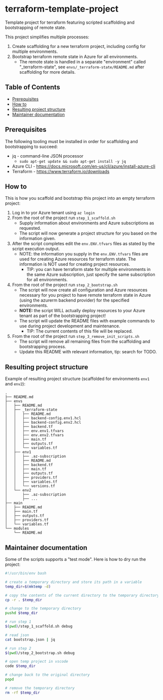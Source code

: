 <!-- cSpell:ignore realpath chdir mapfile pushd popd apim strg terraformstate mktemp -->
# terraform-template-project

Template project for terraform featuring scripted scaffolding and bootstrapping of remote state.

This project simplifies multiple processes:

1. Create scaffolding for a new terraform project, including config for multiple environments.
2. Bootstrap terraform remote state in Azure for all environments.
   - The remote state is handled in a separate "environment" called "_terraform-state", see `envs/_terraform-state/README.md` after scaffolding for more details.

<!-- omit in toc -->
## Table of Contents

- [Prerequisites](#prerequisites)
- [How to](#how-to)
- [Resulting project structure](#resulting-project-structure)
- [Maintainer documentation](#maintainer-documentation)

## Prerequisites

The following tooling must be installed in order for scaffolding and bootstrapping to succeed:

- jq - command-line JSON processor
  - `sudo apt-get update && sudo apt-get install -y jq`
- Azure CLI - <https://docs.microsoft.com/en-us/cli/azure/install-azure-cli>
- Terraform - <https://www.terraform.io/downloads>

## How to

This is how you scaffold and bootstrap this project into an empty terraform project:

1. Log in to yor Azure tenant using `az login`
2. From the root of the project run `step_1_scaffold.sh`
   - Supply information about environments and Azure subscriptions as requested.
   - The script will now generate a project structure for you based on the information given.
3. After the script completes edit the `env.ENV.tfvars` files as stated by the script execution output.
   - NOTE: the information you supply in the `env.ENV.tfvars` files are used for creating Azure resources for terraform state. The information is NOT used for creating project resources.
     - TIP: you can have terraform state for multiple environments in the same Azure subscription, just specify the same subscription for all environments.
4. From the root of the project run `step_2_bootstrap.sh`
   - The script will now create all configuration and Azure resources necessary for you project to have remote terraform state in Azure (using the azurerm backend provider) for the specified environments.
   - **NOTE:** the script WILL actually deploy resources to your Azure tenant as part of the bootstrapping project!
   - The script will update the README files with example commands to use during project development and maintenance.
     - TIP: The current contents of this file will be replaced.
5. From the root of the project run `step_3_remove_init_scripts.sh`
   - The script will remove all remaining files from the scaffolding and bootstrapping process.
   - Update this README with relevant information, tip: search for TODO.

## Resulting project structure

Example of resulting project structure (scaffolded for environments `env1` and `env2`):

```text
.
├── README.md
├── envs
│   ├── README.md
│   ├── _terraform-state
│   │   ├── README.md
│   │   ├── backend-config.env1.hcl
│   │   ├── backend-config.env2.hcl
│   │   ├── backend.tf
│   │   ├── env.env1.tfvars
│   │   ├── env.env2.tfvars
│   │   ├── main.tf
│   │   ├── outputs.tf
│   │   └── variables.tf
│   ├── env1
│   │   ├── .az-subscription
│   │   ├── README.md
│   │   ├── backend.tf
│   │   ├── main.tf
│   │   ├── outputs.tf
│   │   ├── providers.tf
│   │   ├── variables.tf
│   │   └── versions.tf
│   └── env2
│       ├── .az-subscription
│       ├── ...
├── main
│   ├── README.md
│   ├── main.tf
│   ├── outputs.tf
│   ├── providers.tf
│   └── variables.tf
└── modules
    └── README.md
```

## Maintainer documentation

Some of the scripts supports a "test mode". Here is how to dry run the project:

```bash
#!/usr/bin/env bash

# create a temporary directory and store its path in a variable
temp_dir=$(mktemp -d)

# copy the contents of the current directory to the temporary directory
cp -r . $temp_dir

# change to the temporary directory
pushd $temp_dir

# run step 1
$(pwd)/step_1_scaffold.sh debug

# read json
cat bootstrap.json | jq

# run step 2
$(pwd)/step_2_bootstrap.sh debug

# open temp project in vscode
code $temp_dir

# change back to the original directory
popd

# remove the temporary directory
rm -rf $temp_dir
```
